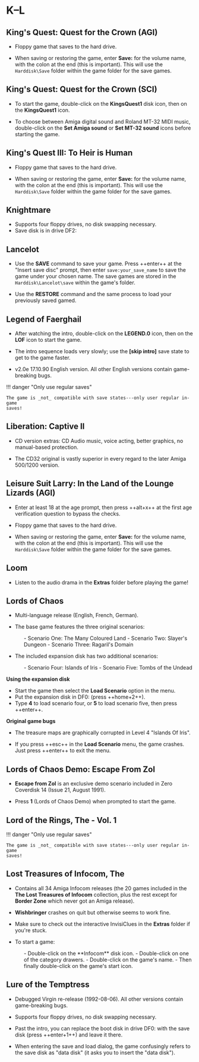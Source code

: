 # K–L

## King's Quest: Quest for the Crown (AGI)

- Floppy game that saves to the hard drive.

- When saving or restoring the game, enter **Save:** for the volume name, with
  the colon at the end (this is important). This will use the `Harddisk\Save`
  folder within the game folder for the save games.


## King's Quest: Quest for the Crown (SCI)

- To start the game, double-click on the **KingsQuest1** disk icon, then on
  the **KingsQuest1** icon.

- To choose between Amiga digital sound and Roland MT-32 MIDI music,
  double-click on the **Set Amiga sound** or **Set MT-32 sound** icons
  before starting the game.


## King's Quest III: To Heir is Human

- Floppy game that saves to the hard drive.

- When saving or restoring the game, enter **Save:** for the volume name, with
  the colon at the end (this is important). This will use the `Harddisk\Save`
  folder within the game folder for the save games.


## Knightmare

- Supports four floppy drives, no disk swapping necessary.
- Save disk is in drive DF2:


## Lancelot

- Use the **SAVE** command to save your game. Press ++enter++ at the
  "Insert save disc" prompt, then enter `save:your_save_name` to save the
  game under your chosen name. The save games are stored in the
  `Harddisk\Lancelot\save` within the game's folder.

- Use the **RESTORE** command and the same process to load your previously
  saved gamed.


## Legend of Faerghail

- After watching the intro, double-click on the **LEGEND.0** icon, then on the
  **LOF** icon to start the game.

- The intro sequence loads very slowly; use the **[skip intro]** save state to
  get to the game faster.

- v2.0e 17.10.90 English version. All other English versions contain
  game-breaking bugs.

!!! danger "Only use regular saves"

    The game is _not_ compatible with save states---only user regular in-game
    saves!


## Liberation: Captive II

- CD version extras: CD Audio music, voice acting, better graphics, no
  manual-based protection.

- The CD32 original is vastly superior in every regard to the later Amiga
  500/1200 version.


## Leisure Suit Larry: In the Land of the Lounge Lizards (AGI)

- Enter at least 18 at the age prompt, then press ++alt+x++ at the first age
  verification question to bypass the checks.

- Floppy game that saves to the hard drive.

- When saving or restoring the game, enter **Save:** for the volume name, with
  the colon at the end (this is important). This will use the `Harddisk\Save`
  folder within the game folder for the save games.


## Loom

- Listen to the audio drama in the **Extras** folder before playing the game!


## Lords of Chaos

- Multi-language release (English, French, German).

- The base game features the three original scenarios:
    <ul class="compact" markdown>
    - Scenario One: The Many Coloured Land
    - Scenario Two: Slayer's Dungeon
    - Scenario Three: Ragaril's Domain
    </ul>

- The included expansion disk has two additional scenarios:
    <ul class="compact" markdown>
    - Scenario Four: Islands of Iris
    - Scenario Five: Tombs of the Undead
    </ul>

**Using the expansion disk**

- Start the game then select the **Load Scenario** option in the menu.
- Put the expansion disk in DF0: (press ++home+2++).
- Type **4** to load scenario four, or **5** to load scenario five, then press
  ++enter++.

**Original game bugs**

- The treasure maps are graphically corrupted in Level 4 "Islands Of Iris".

- If you press ++esc++ in the **Load Scenario** menu, the game crashes.
  Just press ++enter++ to exit the menu.


## Lords of Chaos Demo: Escape From Zol

- **Escape from Zol** is an exclusive demo scenario included in
  Zero Coverdisk 14 (Issue 21, August 1991).

- Press **1** (Lords of Chaos Demo) when prompted to start the game.


## Lord of the Rings, The - Vol. 1

!!! danger "Only use regular saves"

    The game is _not_ compatible with save states---only user regular in-game
    saves!


## Lost Treasures of Infocom, The

- Contains all 34 Amiga Infocom releases (the 20 games included in the **The
  Lost Treasures of Infocom** collection, plus the rest except for **Border
  Zone** which never got an Amiga release).

- **Wishbringer** crashes on quit but otherwise seems to work fine.

- Make sure to check out the interactive InvisiClues in the **Extras** folder
  if you're stuck.

- To start a game:
    <ul class="compact" markdown>
    - Double-click on the **Infocom** disk icon.
    - Double-click on one of the category drawers.
    - Double-click on the game's name.
    - Then finally double-click on the game's start icon.
    </ul>


## Lure of the Temptress

- Debugged Virgin re-release (1992-08-06). All other versions contain
  game-breaking bugs.

- Supports four floppy drives, no disk swapping necessary.

- Past the intro, you can replace the boot disk in
  drive DF0: with the save disk (press ++enter+1++) and leave it there.

- When entering the save and load dialog, the game confusingly refers to the
  save disk as "data disk" (it asks you to insert the "data disk").
